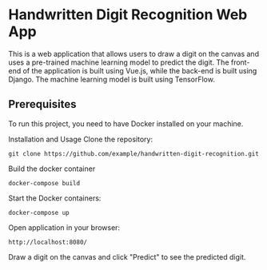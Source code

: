 # Handwritten Digit Recognition Web App
This is a web application that allows users to draw a digit on the canvas and uses a pre-trained machine learning model to predict the digit. The front-end of the application is built using Vue.js, while the back-end is built using Django. The machine learning model is built using TensorFlow.

## Prerequisites
To run this project, you need to have Docker installed on your machine.

Installation and Usage
Clone the repository:
```
git clone https://github.com/example/handwritten-digit-recognition.git
```

Build the docker container
```
docker-compose build

```

Start the Docker containers:
```
docker-compose up
```
Open application in your browser:
```
http://localhost:8080/
```
Draw a digit on the canvas and click "Predict" to see the predicted digit.

